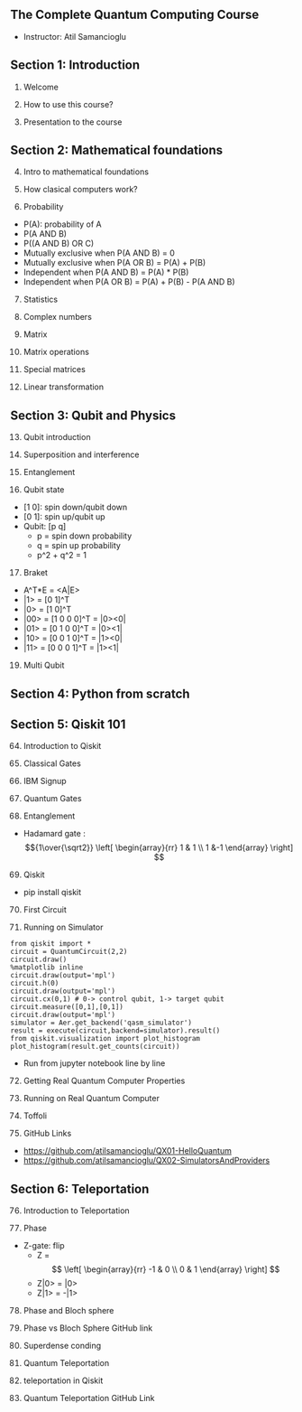 ## The Complete Quantum Computing Course
- Instructor: Atil Samancioglu

## Section 1: Introduction

1. Welcome

2. How to use this course?

3. Presentation to the course

## Section 2: Mathematical foundations

4. Intro to mathematical foundations

5. How clasical computers work?

6. Probability
- P(A): probability of A
- P(A AND B)
- P((A AND B) OR C)
- Mutually exclusive when P(A AND B) = 0
- Mutually exclusive when P(A OR B) = P(A) + P(B)
- Independent when P(A AND B) = P(A) * P(B)
- Independent when P(A OR B) = P(A) + P(B) - P(A AND B)

7. Statistics

8. Complex numbers

9. Matrix

10. Matrix operations

11. Special matrices

12. Linear transformation

## Section 3: Qubit and Physics

13. Qubit introduction

14. Superposition and interference

15. Entanglement

16. Qubit state
- [1 0]: spin down/qubit down
- [0 1]: spin up/qubit up
- Qubit: [p q] 
  - p = spin down probability
  - q = spin up probability
  - p^2 + q^2 = 1

17. Braket
- A^T*E = <A|E>
- |1> = [0 1]^T
- |0> = [1 0]^T
- |00> = [1 0 0 0]^T = |0><0|
- |01> = [0 1 0 0]^T = |0><1|
- |10> = [0 0 1 0]^T = |1><0|
- |11> = [0 0 0 1]^T = |1><1|

19. Multi Qubit

## Section 4: Python from scratch

## Section 5: Qiskit 101

64. Introduction to Qiskit

65. Classical Gates

66. IBM Signup

67. Quantum Gates

68. Entanglement
- Hadamard gate : $${1\over{\sqrt2}} \left[ \begin{array}{rr} 1 & 1 \\ 1 &-1 \end{array} \right] $$ 

69. Qiskit
- pip install qiskit

70. First Circuit

71. Running on Simulator
```
from qiskit import *
circuit = QuantumCircuit(2,2)
circuit.draw()
%matplotlib inline
circuit.draw(output='mpl')
circuit.h(0)
circuit.draw(output='mpl')
circuit.cx(0,1) # 0-> control qubit, 1-> target qubit
circuit.measure([0,1],[0,1])
circuit.draw(output='mpl')
simulator = Aer.get_backend('qasm_simulator')
result = execute(circuit,backend=simulator).result()
from qiskit.visualization import plot_histogram
plot_histogram(result.get_counts(circuit))
```
- Run from jupyter notebook line by line

72. Getting Real Quantum Computer Properties

73. Running on Real Quantum Computer

74. Toffoli

75. GitHub Links
- https://github.com/atilsamancioglu/QX01-HelloQuantum
- https://github.com/atilsamancioglu/QX02-SimulatorsAndProviders

## Section 6: Teleportation

76. Introduction to Teleportation

77. Phase
- Z-gate: flip
  - Z =  $$ \left[ \begin{array}{rr} -1 & 0 \\ 0 & 1 \end{array} \right] $$ 
  - Z|0> = |0>
  - Z|1> = -|1>

78. Phase and Bloch sphere

79. Phase vs Bloch Sphere GitHub link

80. Superdense conding

81. Quantum Teleportation

82. teleportation in Qiskit

83. Quantum Teleportation GitHub Link
